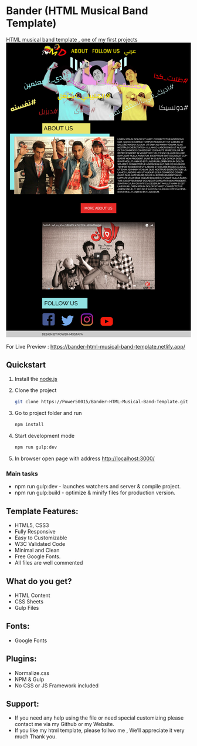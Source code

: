 # Bander (HTML Musical Band Template)

HTML musical band template , one of my first projects
![Preview Img](src/PSD/Band.jpg)

For Live Preview : https://bander-html-musical-band-template.netlify.app/

## Quickstart

1. Install the [node.js](https://nodejs.org/en/)
2. Clone the project

    ```bash
    git clone https://Power50015/Bander-HTML-Musical-Band-Template.git
    ```

3. Go to project folder and run

    ```bash
    npm install
    ```

4. Start development mode

    ```bash
    npm run gulp:dev
    ```

5. In browser open page with address [http://localhost:3000/](http://localhost:3000/)

### Main tasks

- npm run gulp:dev -  launches watchers and server & compile project.
- npm run gulp:build - optimize & minify files for production version.

## Template Features:

- HTML5, CSS3
- Fully Responsive
- Easy to Customizable
- W3C Validated Code
- Minimal and Clean
- Free Google Fonts.
- All files are well commented

## What do you get?

- HTML Content
- CSS Sheets
- Gulp Files

## Fonts:

- Google Fonts

## Plugins:

- Normalize.css
- NPM & Gulp
- No CSS or JS Framework included

## Support:

- If you need any help using the file or need special customizing please contact me via my Github or my Website.
- If you like my html template, please follwo me , We’ll appreciate it very much Thank you.
